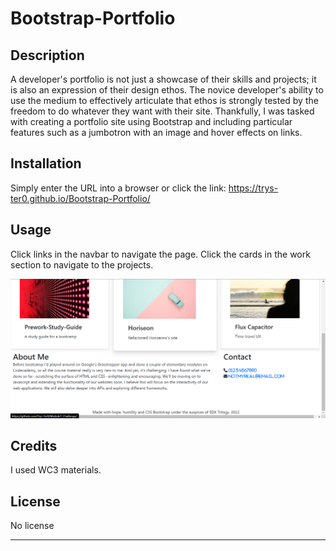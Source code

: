 # Bootstrap-Portfolio

## Description 

A developer's portfolio is not just a showcase of their skills and projects; it is also an expression of their design ethos. The novice developer's ability to use the medium to effectively articulate that ethos is strongly tested by the freedom to do whatever they want with their site. Thankfully, I was tasked with creating a portfolio site using Bootstrap and including particular features such as a jumbotron with an image and hover effects on links.



## Installation

Simply enter the URL into a browser or click the link: https://trys-ter0.github.io/Bootstrap-Portfolio/


## Usage 

Click links in the navbar to navigate the page. Click the cards in the work section to navigate to the projects.

![alt text](assets/images/BSportfolio2.png)



## Credits

I used WC3 materials.


## License

No license


---
